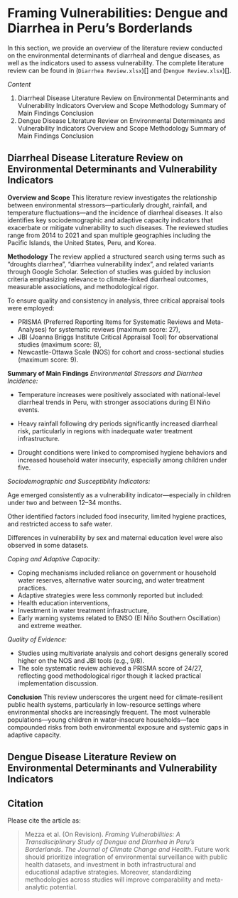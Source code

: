 # Framing Vulnerabilities: Dengue and Diarrhea in Peru’s Borderlands

In this section, we provide an overview of the literature review conducted on the environmental determinants of diarrheal and dengue diseases, as well as the indicators used to assess vulnerability. The complete literature review can be found in (`Diarrhea Review.xlsx`)[] and (`Dengue Review.xlsx`)[].

*Content*
1. Diarrheal Disease Literature Review on Environmental Determinants and Vulnerability Indicators
   Overview and Scope
   Methodology
   Summary of Main Findings
   Conclusion
2. Dengue Disease Literature Review on Environmental Determinants and Vulnerability Indicators
   Overview and Scope
   Methodology
   Summary of Main Findings
   Conclusion
   
## Diarrheal Disease Literature Review on Environmental Determinants and Vulnerability Indicators

**Overview and Scope**
This literature review investigates the relationship between environmental stressors—particularly drought, rainfall, and temperature fluctuations—and the incidence of diarrheal diseases. It also identifies key sociodemographic and adaptive capacity indicators that exacerbate or mitigate vulnerability to such diseases. The reviewed studies range from 2014 to 2021 and span multiple geographies including the Pacific Islands, the United States, Peru, and Korea.

**Methodology**
The review applied a structured search using terms such as “droughts diarrhea”, “diarrhea vulnerability index”, and related variants through Google Scholar. Selection of studies was guided by inclusion criteria emphasizing relevance to climate-linked diarrheal outcomes, measurable associations, and methodological rigor.

To ensure quality and consistency in analysis, three critical appraisal tools were employed:

- PRISMA (Preferred Reporting Items for Systematic Reviews and Meta-Analyses) for systematic reviews (maximum score: 27),
- JBI (Joanna Briggs Institute Critical Appraisal Tool) for observational studies (maximum score: 8),
- Newcastle-Ottawa Scale (NOS) for cohort and cross-sectional studies (maximum score: 9).

**Summary of Main Findings**
*Environmental Stressors and Diarrhea Incidence:*

- Temperature increases were positively associated with national-level diarrheal trends in Peru, with stronger associations during El Niño events.

- Heavy rainfall following dry periods significantly increased diarrheal risk, particularly in regions with inadequate water treatment infrastructure.

- Drought conditions were linked to compromised hygiene behaviors and increased household water insecurity, especially among children under five.

*Sociodemographic and Susceptibility Indicators:*

Age emerged consistently as a vulnerability indicator—especially in children under two and between 12–34 months.

Other identified factors included food insecurity, limited hygiene practices, and restricted access to safe water.

Differences in vulnerability by sex and maternal education level were also observed in some datasets.

*Coping and Adaptive Capacity:*

- Coping mechanisms included reliance on government or household water reserves, alternative water sourcing, and water treatment practices.
- Adaptive strategies were less commonly reported but included:
-   Health education interventions,
-   Investment in water treatment infrastructure,
-   Early warning systems related to ENSO (El Niño Southern Oscillation) and extreme weather.

*Quality of Evidence:*

- Studies using multivariate analysis and cohort designs generally scored higher on the NOS and JBI tools (e.g., 9/8).
- The sole systematic review achieved a PRISMA score of 24/27, reflecting good methodological rigor though it lacked practical implementation discussion.

**Conclusion**
This review underscores the urgent need for climate-resilient public health systems, particularly in low-resource settings where environmental shocks are increasingly frequent. The most vulnerable populations—young children in water-insecure households—face compounded risks from both environmental exposure and systemic gaps in adaptive capacity.

## Dengue Disease Literature Review on Environmental Determinants and Vulnerability Indicators

## Citation

Please cite the article as:
> Mezza et al. (On Revision). *Framing Vulnerabilities: A Transdisciplinary Study of Dengue and Diarrhea in Peru’s Borderlands*. _The Journal of Climate Change and Health_.
Future work should prioritize integration of environmental surveillance with public health datasets, and investment in both infrastructural and educational adaptive strategies. Moreover, standardizing methodologies across studies will improve comparability and meta-analytic potential.
